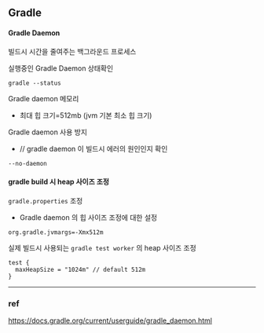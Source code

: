 ## Gradle 

#### Gradle Daemon

빌드시 시간을 줄여주는 백그라운드 프로세스

실행중인 Gradle Daemon 상태확인
```
gradle --status
```

Gradle daemon 메모리
- 최대 힙 크기=512mb (jvm 기본 최소 힙 크기)

Gradle daemon 사용 방지
- // gradle daemon 이 빌드시 에러의 원인인지 확인
```
--no-daemon
```

#### gradle build 시 heap 사이즈 조정

`gradle.properties` 조정
- Gradle daemon 의 힙 사이즈 조정에 대한 설정

```
org.gradle.jvmargs=-Xmx512m
```

실제 빌드시 사용되는 `gradle test worker` 의 heap 사이즈 조정 <br/>
```
test {
  maxHeapSize = "1024m" // default 512m
}
```

---

### ref
https://docs.gradle.org/current/userguide/gradle_daemon.html <br/>
